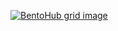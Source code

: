 [![BentoHub grid image](https://cloud.appwrite.io/v1/storage/buckets/667d390e003b1971a8be/files/66c5bc61000c776bf5f6/preview?project=667d35ca0017fb21fc6c)](https://bentohub.netlify.app/)
